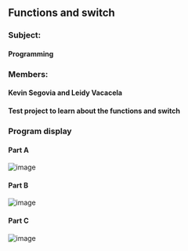 ## Functions and switch
### Subject:
#### Programming
### Members:
#### Kevin Segovia and Leidy Vacacela
#### Test project to learn about the functions and switch
### Program display
#### Part A

![image](https://github.com/leidyva/Proyecto-switch-y-funciones/assets/169928799/d57a1e58-7ccc-41c1-b02e-bbfef659261f)

#### Part B

![image](https://github.com/leidyva/Proyecto-switch-y-funciones/assets/169928799/ce2048aa-43cf-47c6-a19a-51de8c39cb84)

#### Part C

![image](https://github.com/leidyva/Proyecto-switch-y-funciones/assets/169928799/b3c1bb28-98d8-43db-b0c3-6b3e5fd02e91)


